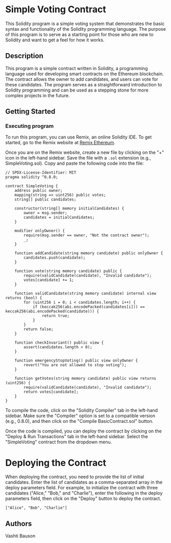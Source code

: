 
# Simple Voting Contract

This Solidity program is a simple voting system that demonstrates the basic syntax and functionality of the Solidity programming language. The purpose of this program is to serve as a starting point for those who are new to Solidity and want to get a feel for how it works.

## Description

This program is a simple contract written in Solidity, a programming language used for developing smart contracts on the Ethereum blockchain. The contract allows the owner to add candidates, and users can vote for these candidates. The program serves as a straightforward introduction to Solidity programming and can be used as a stepping stone for more complex projects in the future.

## Getting Started

### Executing program

To run this program, you can use Remix, an online Solidity IDE. To get started, go to the Remix website at [Remix Ethereum](https://remix.ethereum.org/).

Once you are on the Remix website, create a new file by clicking on the "+" icon in the left-hand sidebar. Save the file with a `.sol` extension (e.g., SimpleVoting.sol). Copy and paste the following code into the file:

```solidity
// SPDX-License-Identifier: MIT
pragma solidity ^0.8.0;

contract SimpleVoting {
    address public owner;
    mapping(string => uint256) public votes;
    string[] public candidates;

    constructor(string[] memory initialCandidates) {
        owner = msg.sender;
        candidates = initialCandidates;
    }

    modifier onlyOwner() {
        require(msg.sender == owner, "Not the contract owner");
        _;
    }

    function addCandidate(string memory candidate) public onlyOwner {
        candidates.push(candidate);
    }

    function vote(string memory candidate) public {
        require(validCandidate(candidate), "Invalid candidate");
        votes[candidate] += 1;
    }

    function validCandidate(string memory candidate) internal view returns (bool) {
        for (uint256 i = 0; i < candidates.length; i++) {
            if (keccak256(abi.encodePacked(candidates[i])) == keccak256(abi.encodePacked(candidate))) {
                return true;
            }
        }
        return false;
    }

    function checkInvariant() public view {
        assert(candidates.length > 0);
    }

    function emergencyStopVoting() public view onlyOwner {
        revert("You are not allowed to stop voting");
    }

    function getVotes(string memory candidate) public view returns (uint256) {
        require(validCandidate(candidate), "Invalid candidate");
        return votes[candidate];
    }
}
```
To compile the code, click on the "Solidity Compiler" tab in the left-hand sidebar. Make sure the "Compiler" option is set to a compatible version (e.g., 0.8.0), and then click on the "Compile BasicContract.sol" button.

Once the code is compiled, you can deploy the contract by clicking on the "Deploy & Run Transactions" tab in the left-hand sidebar. Select the "SimpleVoting" contract from the dropdown menu.

# Deploying the Contract
When deploying the contract, you need to provide the list of initial candidates. Enter the list of candidates as a comma-separated array in the deploy parameters field. For example, to initialize the contract with three candidates ("Alice," "Bob," and "Charlie"), enter the following in the deploy parameters field, then click on the "Deploy" button to deploy the contract.
```
["Alice", "Bob", "Charlie"]
```

## Authors

Vashti Bauson
